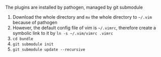The plugins are installed by pathogen, managed by git submodule

1. Download the whole directory and `mv` the whole directory to `~/.vim` because of pathogen
2. However, the default config file of vim is `~/.vimrc`, therefore create a symbolic link to it by `ln -s ~/.vim/vimrc .vimrc` 
3. `cd bundle`
4. `git submodule init` 
5. `git submodule update --recursive`
